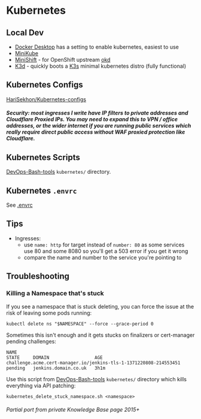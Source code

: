 # Kubernetes

## Local Dev

- [Docker Desktop](https://www.docker.com/products/docker-desktop/) has a setting to enable kubernetes, easiest to use
- [MiniKube](https://minikube.sigs.k8s.io/docs/start/)
- [MiniShift](https://github.com/minishift/minishift) - for OpenShift upstream [okd](https://www.okd.io/)
- [K3d](https://k3d.io/v5.6.0/) - quickly boots a [K3s](https://k3s.io/) minimal kubernetes distro (fully functional)

## Kubernetes Configs

[HariSekhon/Kubernetes-configs](https://github.com/HariSekhon/Kubernetes-configs)

##### Security: most ingresses I write have IP filters to private addresses and Cloudflare Proxied IPs. You may need to expand this to VPN / office addresses, or the wider internet if you are running public services which really require direct public access without WAF proxied protection like Cloudflare.

## Kubernetes Scripts

[DevOps-Bash-tools](https://github.com/HariSekhon/DevOps-Bash-tools#kubernetes)
`kubernetes/` directory.

## Kubernetes `.envrc`

See [.envrc](envrc.md)

## Tips

- Ingresses:
  - use `name: http` for target instead of `number: 80` as some services use 80 and some 8080 so you'll get a 503 error if you get it wrong
  - compare the name and number to the service you're pointing to

## Troubleshooting

### Killing a Namespace that's stuck

If you see a namespace that is stuck deleting, you can force the issue at the risk of leaving some pods running:

```shell
kubectl delete ns "$NAMESPACE" --force --grace-period 0
```

Sometimes this isn't enough and it gets stucks on finalizers or cert-manager pending challenges:

```
NAME                                                                STATE     DOMAIN                 AGE
challenge.acme.cert-manager.io/jenkins-tls-1-1371220808-214553451   pending   jenkins.domain.co.uk   3h1m
```

Use this script from [DevOps-Bash-tools](devops-bash-tools.md) `kubernetes/` directory which kills everything via API
patching:

```shell
kubernetes_delete_stuck_namespace.sh <namespace>
```

###### Partial port from private Knowledge Base page 2015+
